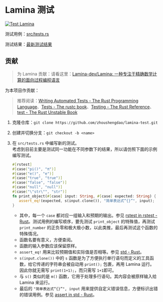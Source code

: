 # Lamina 测试

[![Test Lamina](https://github.com/zhoushengdao/lamina-test/actions/workflows/test.yml/badge.svg)](https://github.com/zhoushengdao/lamina-test/actions/workflows/test.yml)

测试用例：[src/tests.rs](src/tests.rs)

测试结果：[最新测试结果](https://github.com/zhoushengdao/lamina-test/issues/1#issuecomment-3192037735)

## 贡献

> 为 Lamina 贡献：请看这里：[Lamina-dev/Lamina: 一种专注于精确数学计算的面向过程编程语言](https://github.com/Lamina-dev/Lamina/)

为本项目作贡献：

> 推荐阅读：[Writing Automated Tests - The Rust Programming Language](https://doc.rust-lang.org/stable/book/ch11-00-testing.html)、[Tests - The rustc book](https://doc.rust-lang.org/rustc/tests/index.html)、[Testing - The Rust Reference](https://doc.rust-lang.org/reference/attributes/testing.html)、[test - The Rust Unstable Book](https://doc.rust-lang.org/stable/unstable-book/library-features/test.html)

1. 克隆仓库：`git clone https://github.com/zhoushengdao/lamina-test.git`
2. 创建并切换分支：`git checkout -b <name>`
3. 在 `src/tests.rs` 中编写新的测试。  
   考虑到目前主要是测试同一功能在不同参数下的结果，所以请仿照下面的示例编写测试。

   ```rust
   #[rstest]
   #[case("pi()", "π")]
   #[case("e()", "e")]
   #[case("true", "true")]
   #[case("false", "false")]
   #[case("null", "null")]
   #[case("\"str\"", "str")]
   fn print_object(#[case] input: String, #[case] expected: String) {
      assert_eq!(expected, s(input.clone()), "简单表达式“{}”", input);
   }
   ```

   - 其中，每一个 `case` 都对应一组输入和预期的输出。参见 [rstest in rstest - Rust](https://docs.rs/rstest/latest/rstest/attr.rstest.html)。测试用例的编写顺序，要先测试 `print_object` 的特殊值，再测试 `print_number` 的正负零和极大极小数，以此类推，最后再测试这个函数的特殊情况。
   - 函数名要有意义，方便查阅。
   - 函数的输入参数应该保留原样。
   - `assert_eq!` 用来比较预期值和实际值是否相等。参见 [std - Rust](https://doc.rust-lang.org/std/index.html#macros)。
   - `s(input.clone())` 中的 `s` 函数是为了方便执行单行语句而定义的工具函数，给它传递的字符串会被自动用 `print();` 包裹，再用 Lamina 运行。因此你就无需写 `print(1+1);`，而只需写 `1+1`即可。
   - 与 `s()` 类似的是 `m()` 函数，它用于处理多行语句。其内容会被原样输入给 Lamina 来运行。
   - 最后的 `"简单表达式“{}”", input` 用来提供自定义错误信息，方便标识出错的错误用例。参见 [assert in std - Rust](https://doc.rust-lang.org/std/macro.assert.html#custom-messages)。
